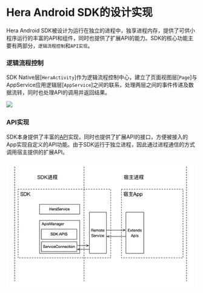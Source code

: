 # Hera Android SDK的设计实现

Hera Android SDK被设计为运行在独立的进程中，独享进程内存，提供了可供小程序运行的丰富的API和组件，同时也提供了扩展API的能力。SDK的核心功能主要有两部分，`逻辑流程控制`和`API实现`。

### 逻辑流程控制
SDK Native层[`HeraActivity`]作为逻辑流程控制中心，建立了页面视图层[`Page`]与AppService应用逻辑层[`AppService`]之间的联系，处理两层之间的事件传递及数据流转，同时也处理API的调用并返回结果。

![](assets/impl/logical.jpg)

### API实现
SDK本身提供了丰富的[API](../Others/API.md)实现，同时也提供了扩展API的接口，方便被接入的App实现自定义的API功能。由于SDK运行于独立进程，因此通过进程通信的方式调用宿主提供的扩展API。

![](assets/impl/extapi.jpg)
